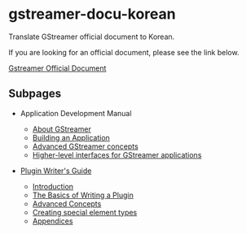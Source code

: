 # gstreamer-docu-korean

Translate GStreamer official document to Korean.

If you are looking for an official document, please see the link below.

[Gstreamer Official Document](https://gstreamer.freedesktop.org/documentation/application-development/index.html?gi-language=c)

## Subpages

* Application Development Manual
  * [About GStreamer](application-development-manual/about-gstreamer/README.md)
  * [Building an Application](application-development-manual/building-an-application/README.md)
  * [Advanced GStreamer concepts](application-development-manual/advanced-gstreamer-concepts/README.md)
  * [Higher-level interfaces for GStreamer applications](application-development-manual/higher-level-interfaces/README.md)

* [Plugin Writer's Guide](plugin-writers-guide/README.md)
  - [Introduction](plugin-writers-guide/plugin-writers-guide/introduction/README.md)
  - [The Basics of Writing a Plugin](plugin-writers-guide/the-basics-of-writing-a-plugin/README.md)  
  - [Advanced Concepts](plugin-writers-guide/advanced-concepts/README.md)
  - [Creating special element types](plugin-writers-guide/creating-special-element-types/README.md)
  - [Appendices](plugin-writers-guide/appendices/README.md)


